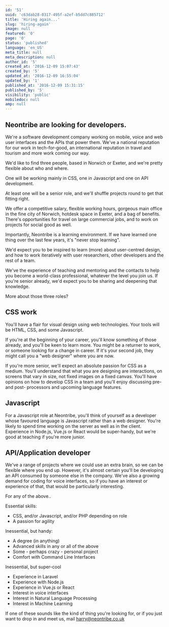 ```yaml
---
id: '51'
uuid: 'c63dab28-0317-495f-a2ef-b5dd7c885712'
title: 'Hiring again...'
slug: 'hiring-again'
image: null
featured: '0'
page: '0'
status: 'published'
language: 'en_US'
meta_title: null
meta_description: null
author_id: '5'
created_at: '2016-12-09 15:07:43'
created_by: '5'
updated_at: '2016-12-09 16:55:04'
updated_by: '1'
published_at: '2016-12-09 15:31:15'
published_by: '5'
visibility: 'public'
mobiledoc: null
amp: null
---
```


## Neontribe are looking for developers.

We're a software development company working on mobile, voice and web user interfaces and the APIs that power them. We've a national reputation for our work in tech-for-good, an international reputation in travel and tourism and more work coming our way.

We'd like to find three people, based in Norwich or Exeter, and we're pretty flexible about who and where.

One will be working mainly in CSS, one in Javascript and one on API development.

At least one will be a senior role, and we'll shuffle projects round to get that fitting right.

We offer a competitive salary, flexible working hours, gorgeous main office in the fine city of Norwich, hotdesk space in Exeter, and a bag of benefits. There's opportunities for travel on large commercial jobs, and to work on projects for social good as well.

Importantly, Neontribe is a learning environment. If we have learned one thing over the last few years, it's "never stop learning".

We'd expect you to be inspired to learn (more) about user-centred design, and how to work iteratively with user researchers, other developers and the rest of a team.

We've the experience of teaching and mentoring and the contacts to help you become a world-class professional, whatever the level you join us. If you're senior already, we'd expect you to be sharing and deepening that knowledge.

More about those three roles?

## CSS work

You'll have a flair for visual design using web technologies. Your tools will be HTML, CSS, and some Javascript.

If you're at the beginning of your career, you'll know something of those already, and you'll be keen to learn more. You might be a returner to work, or someone looking for a change in career. If it's your second job, they might call you a "web designer" where you are now.

If you're more senior, we'll expect an absolute passion for CSS as a medium. You'll understand that what you are designing are interactions, on screens that vary in size, not fixed images on a fixed canvas. You'll have opinions on how to develop CSS in a team and you'll enjoy discussing pre- and post- processors and upcoming language features.

## Javascript

For a Javascript role at Neontribe, you'll think of yourself as a developer whose favoured language is Javascript rather than a web designer. You're likely to spend time working on the server as well as in the client. Experience in Node.js, Vue.js or React would be super-handy, but we're good at teaching if you're more junior.

## API/Application developer

We've a range of projects where we could use an extra brain, so we can be flexible where you end up. However, it's almost certain you'll be developing an API consumed by someone else in the company. We've also a growing demand for coding for voice interfaces, so if you have an interest or experience of that, that would be particularly interesting.

For any of the above..

Essential skills:

- CSS, and/or Javascript, and/or PHP depending on role
- A passion for agility

Inessential, but handy:

- A degree (in anything)
- Advanced skills in any or all of the above
- Some - perhaps crazy - personal project
- Comfort with Command Line Interfaces

Inessential, but super-cool

- Experience in Laravel
- Experience with Node.js
- Experience in Vue.js or React
- Interest in voice interfaces
- Interest in Natural Language Processing
- Interest in Machine Learning

If one of these sounds like the kind of thing you're looking for, or if you just want to drop in and meet us, mail harry@neontribe.co.uk

